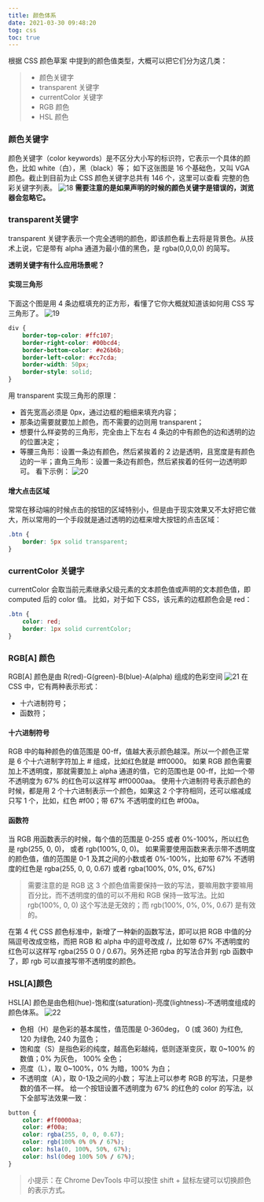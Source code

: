 ```yaml
---
title: 颜色体系
date: 2021-03-30 09:48:20
tog: css
toc: true
---
```


根据 CSS 颜色草案 中提到的颜色值类型，大概可以把它们分为这几类：
>* 颜色关键字
>* transparent 关键字
>* currentColor 关键字
>* RGB 颜色
>* HSL 颜色

### 颜色关键字
颜色关键字（color keywords）是不区分大小写的标识符，它表示一个具体的颜色，比如 white（白），黑（black）等；
如下这张图是 16 个基础色，又叫 VGA 颜色。截止到目前为止 CSS 颜色关键字总共有 146 个，这里可以查看 完整的色彩关键字列表。
![18](/assets/cssImg/allBasic/18.png "16基础色(VGA)")
**需要注意的是如果声明的时候的颜色关键字是错误的，浏览器会忽略它。**

### transparent关键字
transparent 关键字表示一个完全透明的颜色，即该颜色看上去将是背景色。从技术上说，它是带有 alpha 通道为最小值的黑色，是 rgba(0,0,0,0) 的简写。

**透明关键字有什么应用场景呢？**
#### 实现三角形
下面这个图是用 4 条边框填充的正方形，看懂了它你大概就知道该如何用 CSS 写三角形了。
![19](/assets/cssImg/allBasic/19.png "transpaent应用场景")
```css
div {
    border-top-color: #ffc107;
    border-right-color: #00bcd4;
    border-bottom-color: #e26b6b;
    border-left-color: #cc7cda;
    border-width: 50px;
    border-style: solid;
}
```
用 transparent 实现三角形的原理：
* 首先宽高必须是 0px，通过边框的粗细来填充内容；
* 那条边需要就要加上颜色，而不需要的边则用 transparent；
* 想要什么样姿势的三角形，完全由上下左右 4 条边的中有颜色的边和透明的边的位置决定；
* 等腰三角形：设置一条边有颜色，然后紧挨着的 2 边是透明，且宽度是有颜色边的一半；直角三角形：设置一条边有颜色，然后紧挨着的任何一边透明即可。
看下示例：
![20](/assets/cssImg/allBasic/20.png "三角形")

#### 增大点击区域
常常在移动端的时候点击的按钮的区域特别小，但是由于现实效果又不太好把它做大，所以常用的一个手段就是通过透明的边框来增大按钮的点击区域：
```css
.btn {
    border: 5px solid transparent;
}
```

### currentColor 关键字
currentColor 会取当前元素继承父级元素的文本颜色值或声明的文本颜色值，即 computed 后的 color 值。
比如，对于如下 CSS，该元素的边框颜色会是 red：
```css
.btn {
    color: red;
    border: 1px solid currentColor;
}
```

### RGB[A] 颜色
RGB[A] 颜色是由 R(red)-G(green)-B(blue)-A(alpha) 组成的色彩空间
![21](/assets/cssImg/allBasic/21.png "rgba")
在 CSS 中，它有两种表示形式：
* 十六进制符号；
* 函数符；

#### 十六进制符号
RGB 中的每种颜色的值范围是 00-ff，值越大表示颜色越深。所以一个颜色正常是 6 个十六进制字符加上 # 组成，比如红色就是 #ff0000。
如果 RGB 颜色需要加上不透明度，那就需要加上 alpha 通道的值，它的范围也是 00-ff，比如一个带不透明度为 67% 的红色可以这样写 #ff0000aa。
使用十六进制符号表示颜色的时候，都是用 2 个十六进制表示一个颜色，如果这 2 个字符相同，还可以缩减成只写 1 个，比如，红色 #f00；带 67% 不透明度的红色 #f00a。

#### 函数符
当 RGB 用函数表示的时候，每个值的范围是 0-255 或者 0%-100%，所以红色是 rgb(255, 0, 0)， 或者 rgb(100%, 0, 0)。
如果需要使用函数来表示带不透明度的颜色值，值的范围是 0-1 及其之间的小数或者 0%-100%，比如带 67% 不透明度的红色是 rgba(255, 0, 0, 0.67) 或者 rgba(100%, 0%, 0%, 67%)
>需要注意的是 RGB 这 3 个颜色值需要保持一致的写法，要嘛用数字要嘛用百分比，而不透明度的值的可以不用和 RGB 保持一致写法。比如 rgb(100%, 0, 0) 这个写法是无效的；而 rgb(100%, 0%, 0%, 0.67) 是有效的。

在第 4 代 CSS 颜色标准中，新增了一种新的函数写法，即可以把 RGB 中值的分隔逗号改成空格，而把 RGB 和 alpha 中的逗号改成 /，比如带 67% 不透明度的红色可以这样写 rgba(255 0 0 / 0.67)。另外还把 rgba 的写法合并到 rgb 函数中了，即 rgb 可以直接写带不透明度的颜色。

### HSL[A]颜色
HSL[A] 颜色是由色相(hue)-饱和度(saturation)-亮度(lightness)-不透明度组成的颜色体系。
![22](/assets/cssImg/allBasic/22.png "HSL")
* 色相（H）是色彩的基本属性，值范围是 0-360deg， 0 (或 360) 为红色, 120 为绿色, 240 为蓝色；
* 饱和度（S）是指色彩的纯度，越高色彩越纯，低则逐渐变灰，取 0~100% 的数值；0% 为灰色， 100% 全色；
* 亮度（L），取 0~100%，0% 为暗，100% 为白；
* 不透明度（A），取 0-1及之间的小数；
写法上可以参考 RGB 的写法，只是参数的值不一样。
给一个按钮设置不透明度为 67% 的红色的 color 的写法，以下全部写法效果一致：
```css
button {
    color: #ff0000aa;
    color: #f00a;
    color: rgba(255, 0, 0, 0.67);
    color: rgb(100% 0% 0% / 67%);
    color: hsla(0, 100%, 50%, 67%);
    color: hsl(0deg 100% 50% / 67%);
}
```
>小提示：在 Chrome DevTools 中可以按住 shift + 鼠标左键可以切换颜色的表示方式。
